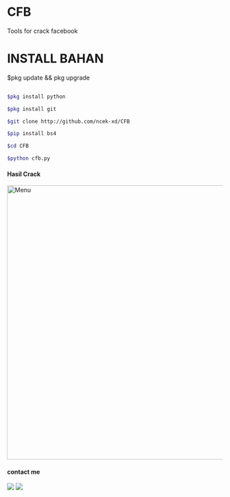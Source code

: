 # CFB
Tools for crack facebook
# INSTALL BAHAN
$pkg update && pkg upgrade
`````bash
 
$pkg install python

$pkg install git

$git clone http://github.com/ncek-xd/CFB

$pip install bs4

$cd CFB

$python cfb.py
`````
#### Hasil Crack
<img src="https://github.com/ncek-XD/CFB/blob/main/Screenshot_2022-04-15-02-15-32-397_com.termux.jpg" width="640" title="Menu" alt="Menu">

#### contact me
[![](https://img.shields.io/badge/Facebook-blue?logo=Facebook&logoColor=blue&labelColor=white)](https://www.facebook.com/wawan.bets.5)
[![](https://img.shields.io/badge/Whatsapp-CHAT-red?logo=Whatsapp&logoColor=Brightgreen&labelColor=white)](https://wa.me/6283114591358?text=Asalamualaikum+bang)
